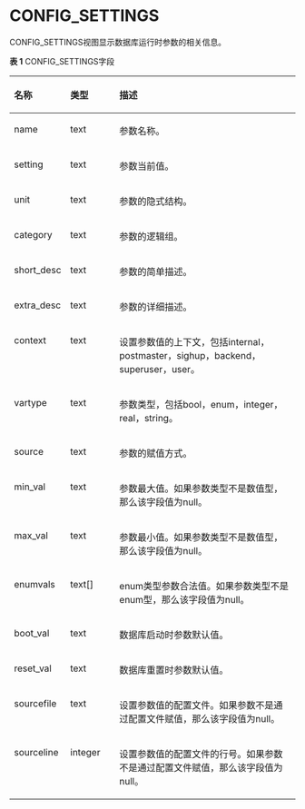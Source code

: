 # CONFIG\_SETTINGS<a name="ZH-CN_TOPIC_0289899836"></a>

CONFIG\_SETTINGS视图显示数据库运行时参数的相关信息。

**表 1**  CONFIG\_SETTINGS字段

<a name="zh-cn_topic_0283136764_zh-cn_topic_0237122732_table88445274552"></a>
<table><thead align="left"><tr id="zh-cn_topic_0283136764_zh-cn_topic_0237122732_row410412817552"><th class="cellrowborder" valign="top" width="17.711771177117715%" id="mcps1.2.4.1.1"><p id="zh-cn_topic_0283136764_zh-cn_topic_0237122732_p14104132813558"><a name="zh-cn_topic_0283136764_zh-cn_topic_0237122732_p14104132813558"></a><a name="zh-cn_topic_0283136764_zh-cn_topic_0237122732_p14104132813558"></a><strong id="zh-cn_topic_0283136764_zh-cn_topic_0237122732_b310472855518"><a name="zh-cn_topic_0283136764_zh-cn_topic_0237122732_b310472855518"></a><a name="zh-cn_topic_0283136764_zh-cn_topic_0237122732_b310472855518"></a>名称</strong></p>
</th>
<th class="cellrowborder" valign="top" width="17.331733173317332%" id="mcps1.2.4.1.2"><p id="zh-cn_topic_0283136764_zh-cn_topic_0237122732_p1510415283559"><a name="zh-cn_topic_0283136764_zh-cn_topic_0237122732_p1510415283559"></a><a name="zh-cn_topic_0283136764_zh-cn_topic_0237122732_p1510415283559"></a><strong id="zh-cn_topic_0283136764_zh-cn_topic_0237122732_b3104128205516"><a name="zh-cn_topic_0283136764_zh-cn_topic_0237122732_b3104128205516"></a><a name="zh-cn_topic_0283136764_zh-cn_topic_0237122732_b3104128205516"></a>类型</strong></p>
</th>
<th class="cellrowborder" valign="top" width="64.95649564956494%" id="mcps1.2.4.1.3"><p id="zh-cn_topic_0283136764_zh-cn_topic_0237122732_p31041328135510"><a name="zh-cn_topic_0283136764_zh-cn_topic_0237122732_p31041328135510"></a><a name="zh-cn_topic_0283136764_zh-cn_topic_0237122732_p31041328135510"></a><strong id="zh-cn_topic_0283136764_zh-cn_topic_0237122732_b510572812554"><a name="zh-cn_topic_0283136764_zh-cn_topic_0237122732_b510572812554"></a><a name="zh-cn_topic_0283136764_zh-cn_topic_0237122732_b510572812554"></a>描述</strong></p>
</th>
</tr>
</thead>
<tbody><tr id="zh-cn_topic_0283136764_zh-cn_topic_0237122732_row51051628125512"><td class="cellrowborder" valign="top" width="17.711771177117715%" headers="mcps1.2.4.1.1 "><p id="zh-cn_topic_0283136764_zh-cn_topic_0237122732_p15105192825518"><a name="zh-cn_topic_0283136764_zh-cn_topic_0237122732_p15105192825518"></a><a name="zh-cn_topic_0283136764_zh-cn_topic_0237122732_p15105192825518"></a>name</p>
</td>
<td class="cellrowborder" valign="top" width="17.331733173317332%" headers="mcps1.2.4.1.2 "><p id="zh-cn_topic_0283136764_zh-cn_topic_0237122732_p1105728145517"><a name="zh-cn_topic_0283136764_zh-cn_topic_0237122732_p1105728145517"></a><a name="zh-cn_topic_0283136764_zh-cn_topic_0237122732_p1105728145517"></a>text</p>
</td>
<td class="cellrowborder" valign="top" width="64.95649564956494%" headers="mcps1.2.4.1.3 "><p id="zh-cn_topic_0283136764_zh-cn_topic_0237122732_p14105228165514"><a name="zh-cn_topic_0283136764_zh-cn_topic_0237122732_p14105228165514"></a><a name="zh-cn_topic_0283136764_zh-cn_topic_0237122732_p14105228165514"></a>参数名称。</p>
</td>
</tr>
<tr id="zh-cn_topic_0283136764_zh-cn_topic_0237122732_row110514286558"><td class="cellrowborder" valign="top" width="17.711771177117715%" headers="mcps1.2.4.1.1 "><p id="zh-cn_topic_0283136764_zh-cn_topic_0237122732_p1510542815555"><a name="zh-cn_topic_0283136764_zh-cn_topic_0237122732_p1510542815555"></a><a name="zh-cn_topic_0283136764_zh-cn_topic_0237122732_p1510542815555"></a>setting</p>
</td>
<td class="cellrowborder" valign="top" width="17.331733173317332%" headers="mcps1.2.4.1.2 "><p id="zh-cn_topic_0283136764_zh-cn_topic_0237122732_p16105102820554"><a name="zh-cn_topic_0283136764_zh-cn_topic_0237122732_p16105102820554"></a><a name="zh-cn_topic_0283136764_zh-cn_topic_0237122732_p16105102820554"></a>text</p>
</td>
<td class="cellrowborder" valign="top" width="64.95649564956494%" headers="mcps1.2.4.1.3 "><p id="zh-cn_topic_0283136764_zh-cn_topic_0237122732_p14106112845513"><a name="zh-cn_topic_0283136764_zh-cn_topic_0237122732_p14106112845513"></a><a name="zh-cn_topic_0283136764_zh-cn_topic_0237122732_p14106112845513"></a>参数当前值。</p>
</td>
</tr>
<tr id="zh-cn_topic_0283136764_zh-cn_topic_0237122732_row161061528155514"><td class="cellrowborder" valign="top" width="17.711771177117715%" headers="mcps1.2.4.1.1 "><p id="zh-cn_topic_0283136764_zh-cn_topic_0237122732_p1310622814557"><a name="zh-cn_topic_0283136764_zh-cn_topic_0237122732_p1310622814557"></a><a name="zh-cn_topic_0283136764_zh-cn_topic_0237122732_p1310622814557"></a>unit</p>
</td>
<td class="cellrowborder" valign="top" width="17.331733173317332%" headers="mcps1.2.4.1.2 "><p id="zh-cn_topic_0283136764_zh-cn_topic_0237122732_p910612818557"><a name="zh-cn_topic_0283136764_zh-cn_topic_0237122732_p910612818557"></a><a name="zh-cn_topic_0283136764_zh-cn_topic_0237122732_p910612818557"></a>text</p>
</td>
<td class="cellrowborder" valign="top" width="64.95649564956494%" headers="mcps1.2.4.1.3 "><p id="zh-cn_topic_0283136764_zh-cn_topic_0237122732_p191062028165511"><a name="zh-cn_topic_0283136764_zh-cn_topic_0237122732_p191062028165511"></a><a name="zh-cn_topic_0283136764_zh-cn_topic_0237122732_p191062028165511"></a>参数的隐式结构。</p>
</td>
</tr>
<tr id="zh-cn_topic_0283136764_zh-cn_topic_0237122732_row510612284552"><td class="cellrowborder" valign="top" width="17.711771177117715%" headers="mcps1.2.4.1.1 "><p id="zh-cn_topic_0283136764_zh-cn_topic_0237122732_p9106192835516"><a name="zh-cn_topic_0283136764_zh-cn_topic_0237122732_p9106192835516"></a><a name="zh-cn_topic_0283136764_zh-cn_topic_0237122732_p9106192835516"></a>category</p>
</td>
<td class="cellrowborder" valign="top" width="17.331733173317332%" headers="mcps1.2.4.1.2 "><p id="zh-cn_topic_0283136764_zh-cn_topic_0237122732_p191061528125515"><a name="zh-cn_topic_0283136764_zh-cn_topic_0237122732_p191061528125515"></a><a name="zh-cn_topic_0283136764_zh-cn_topic_0237122732_p191061528125515"></a>text</p>
</td>
<td class="cellrowborder" valign="top" width="64.95649564956494%" headers="mcps1.2.4.1.3 "><p id="zh-cn_topic_0283136764_zh-cn_topic_0237122732_p17106162865516"><a name="zh-cn_topic_0283136764_zh-cn_topic_0237122732_p17106162865516"></a><a name="zh-cn_topic_0283136764_zh-cn_topic_0237122732_p17106162865516"></a>参数的逻辑组。</p>
</td>
</tr>
<tr id="zh-cn_topic_0283136764_zh-cn_topic_0237122732_row4106202805515"><td class="cellrowborder" valign="top" width="17.711771177117715%" headers="mcps1.2.4.1.1 "><p id="zh-cn_topic_0283136764_zh-cn_topic_0237122732_p1610714285558"><a name="zh-cn_topic_0283136764_zh-cn_topic_0237122732_p1610714285558"></a><a name="zh-cn_topic_0283136764_zh-cn_topic_0237122732_p1610714285558"></a>short_desc</p>
</td>
<td class="cellrowborder" valign="top" width="17.331733173317332%" headers="mcps1.2.4.1.2 "><p id="zh-cn_topic_0283136764_zh-cn_topic_0237122732_p2107162855518"><a name="zh-cn_topic_0283136764_zh-cn_topic_0237122732_p2107162855518"></a><a name="zh-cn_topic_0283136764_zh-cn_topic_0237122732_p2107162855518"></a>text</p>
</td>
<td class="cellrowborder" valign="top" width="64.95649564956494%" headers="mcps1.2.4.1.3 "><p id="zh-cn_topic_0283136764_zh-cn_topic_0237122732_p9107152885511"><a name="zh-cn_topic_0283136764_zh-cn_topic_0237122732_p9107152885511"></a><a name="zh-cn_topic_0283136764_zh-cn_topic_0237122732_p9107152885511"></a>参数的简单描述。</p>
</td>
</tr>
<tr id="zh-cn_topic_0283136764_zh-cn_topic_0237122732_row0107102835519"><td class="cellrowborder" valign="top" width="17.711771177117715%" headers="mcps1.2.4.1.1 "><p id="zh-cn_topic_0283136764_zh-cn_topic_0237122732_p15108142875518"><a name="zh-cn_topic_0283136764_zh-cn_topic_0237122732_p15108142875518"></a><a name="zh-cn_topic_0283136764_zh-cn_topic_0237122732_p15108142875518"></a>extra_desc</p>
</td>
<td class="cellrowborder" valign="top" width="17.331733173317332%" headers="mcps1.2.4.1.2 "><p id="zh-cn_topic_0283136764_zh-cn_topic_0237122732_p110832815551"><a name="zh-cn_topic_0283136764_zh-cn_topic_0237122732_p110832815551"></a><a name="zh-cn_topic_0283136764_zh-cn_topic_0237122732_p110832815551"></a>text</p>
</td>
<td class="cellrowborder" valign="top" width="64.95649564956494%" headers="mcps1.2.4.1.3 "><p id="zh-cn_topic_0283136764_zh-cn_topic_0237122732_p91081628145510"><a name="zh-cn_topic_0283136764_zh-cn_topic_0237122732_p91081628145510"></a><a name="zh-cn_topic_0283136764_zh-cn_topic_0237122732_p91081628145510"></a>参数的详细描述。</p>
</td>
</tr>
<tr id="zh-cn_topic_0283136764_zh-cn_topic_0237122732_row161088282555"><td class="cellrowborder" valign="top" width="17.711771177117715%" headers="mcps1.2.4.1.1 "><p id="zh-cn_topic_0283136764_zh-cn_topic_0237122732_p01091328195510"><a name="zh-cn_topic_0283136764_zh-cn_topic_0237122732_p01091328195510"></a><a name="zh-cn_topic_0283136764_zh-cn_topic_0237122732_p01091328195510"></a>context</p>
</td>
<td class="cellrowborder" valign="top" width="17.331733173317332%" headers="mcps1.2.4.1.2 "><p id="zh-cn_topic_0283136764_zh-cn_topic_0237122732_p21092282556"><a name="zh-cn_topic_0283136764_zh-cn_topic_0237122732_p21092282556"></a><a name="zh-cn_topic_0283136764_zh-cn_topic_0237122732_p21092282556"></a>text</p>
</td>
<td class="cellrowborder" valign="top" width="64.95649564956494%" headers="mcps1.2.4.1.3 "><p id="zh-cn_topic_0283136764_zh-cn_topic_0237122732_p91091328125512"><a name="zh-cn_topic_0283136764_zh-cn_topic_0237122732_p91091328125512"></a><a name="zh-cn_topic_0283136764_zh-cn_topic_0237122732_p91091328125512"></a>设置参数值的上下文，包括internal，postmaster，sighup，backend，superuser，user。</p>
</td>
</tr>
<tr id="zh-cn_topic_0283136764_zh-cn_topic_0237122732_row16109128175517"><td class="cellrowborder" valign="top" width="17.711771177117715%" headers="mcps1.2.4.1.1 "><p id="zh-cn_topic_0283136764_zh-cn_topic_0237122732_p15109132815551"><a name="zh-cn_topic_0283136764_zh-cn_topic_0237122732_p15109132815551"></a><a name="zh-cn_topic_0283136764_zh-cn_topic_0237122732_p15109132815551"></a>vartype</p>
</td>
<td class="cellrowborder" valign="top" width="17.331733173317332%" headers="mcps1.2.4.1.2 "><p id="zh-cn_topic_0283136764_zh-cn_topic_0237122732_p12109142819552"><a name="zh-cn_topic_0283136764_zh-cn_topic_0237122732_p12109142819552"></a><a name="zh-cn_topic_0283136764_zh-cn_topic_0237122732_p12109142819552"></a>text</p>
</td>
<td class="cellrowborder" valign="top" width="64.95649564956494%" headers="mcps1.2.4.1.3 "><p id="zh-cn_topic_0283136764_zh-cn_topic_0237122732_p5109112845517"><a name="zh-cn_topic_0283136764_zh-cn_topic_0237122732_p5109112845517"></a><a name="zh-cn_topic_0283136764_zh-cn_topic_0237122732_p5109112845517"></a>参数类型，包括bool，enum，integer，real，string。</p>
</td>
</tr>
<tr id="zh-cn_topic_0283136764_zh-cn_topic_0237122732_row110962815558"><td class="cellrowborder" valign="top" width="17.711771177117715%" headers="mcps1.2.4.1.1 "><p id="zh-cn_topic_0283136764_zh-cn_topic_0237122732_p191097289556"><a name="zh-cn_topic_0283136764_zh-cn_topic_0237122732_p191097289556"></a><a name="zh-cn_topic_0283136764_zh-cn_topic_0237122732_p191097289556"></a>source</p>
</td>
<td class="cellrowborder" valign="top" width="17.331733173317332%" headers="mcps1.2.4.1.2 "><p id="zh-cn_topic_0283136764_zh-cn_topic_0237122732_p1110122885513"><a name="zh-cn_topic_0283136764_zh-cn_topic_0237122732_p1110122885513"></a><a name="zh-cn_topic_0283136764_zh-cn_topic_0237122732_p1110122885513"></a>text</p>
</td>
<td class="cellrowborder" valign="top" width="64.95649564956494%" headers="mcps1.2.4.1.3 "><p id="zh-cn_topic_0283136764_zh-cn_topic_0237122732_p91101828195512"><a name="zh-cn_topic_0283136764_zh-cn_topic_0237122732_p91101828195512"></a><a name="zh-cn_topic_0283136764_zh-cn_topic_0237122732_p91101828195512"></a>参数的赋值方式。</p>
</td>
</tr>
<tr id="zh-cn_topic_0283136764_zh-cn_topic_0237122732_row3110132815518"><td class="cellrowborder" valign="top" width="17.711771177117715%" headers="mcps1.2.4.1.1 "><p id="zh-cn_topic_0283136764_zh-cn_topic_0237122732_p1311072817556"><a name="zh-cn_topic_0283136764_zh-cn_topic_0237122732_p1311072817556"></a><a name="zh-cn_topic_0283136764_zh-cn_topic_0237122732_p1311072817556"></a>min_val</p>
</td>
<td class="cellrowborder" valign="top" width="17.331733173317332%" headers="mcps1.2.4.1.2 "><p id="zh-cn_topic_0283136764_zh-cn_topic_0237122732_p511052875519"><a name="zh-cn_topic_0283136764_zh-cn_topic_0237122732_p511052875519"></a><a name="zh-cn_topic_0283136764_zh-cn_topic_0237122732_p511052875519"></a>text</p>
</td>
<td class="cellrowborder" valign="top" width="64.95649564956494%" headers="mcps1.2.4.1.3 "><p id="zh-cn_topic_0283136764_zh-cn_topic_0237122732_p161101828125513"><a name="zh-cn_topic_0283136764_zh-cn_topic_0237122732_p161101828125513"></a><a name="zh-cn_topic_0283136764_zh-cn_topic_0237122732_p161101828125513"></a>参数最大值。如果参数类型不是数值型，那么该字段值为null。</p>
</td>
</tr>
<tr id="zh-cn_topic_0283136764_zh-cn_topic_0237122732_row181109286555"><td class="cellrowborder" valign="top" width="17.711771177117715%" headers="mcps1.2.4.1.1 "><p id="zh-cn_topic_0283136764_zh-cn_topic_0237122732_p511032820555"><a name="zh-cn_topic_0283136764_zh-cn_topic_0237122732_p511032820555"></a><a name="zh-cn_topic_0283136764_zh-cn_topic_0237122732_p511032820555"></a>max_val</p>
</td>
<td class="cellrowborder" valign="top" width="17.331733173317332%" headers="mcps1.2.4.1.2 "><p id="zh-cn_topic_0283136764_zh-cn_topic_0237122732_p11117287558"><a name="zh-cn_topic_0283136764_zh-cn_topic_0237122732_p11117287558"></a><a name="zh-cn_topic_0283136764_zh-cn_topic_0237122732_p11117287558"></a>text</p>
</td>
<td class="cellrowborder" valign="top" width="64.95649564956494%" headers="mcps1.2.4.1.3 "><p id="zh-cn_topic_0283136764_zh-cn_topic_0237122732_p411122865519"><a name="zh-cn_topic_0283136764_zh-cn_topic_0237122732_p411122865519"></a><a name="zh-cn_topic_0283136764_zh-cn_topic_0237122732_p411122865519"></a>参数最小值。如果参数类型不是数值型，那么该字段值为null。</p>
</td>
</tr>
<tr id="zh-cn_topic_0283136764_zh-cn_topic_0237122732_row211192835511"><td class="cellrowborder" valign="top" width="17.711771177117715%" headers="mcps1.2.4.1.1 "><p id="zh-cn_topic_0283136764_zh-cn_topic_0237122732_p151113286559"><a name="zh-cn_topic_0283136764_zh-cn_topic_0237122732_p151113286559"></a><a name="zh-cn_topic_0283136764_zh-cn_topic_0237122732_p151113286559"></a>enumvals</p>
</td>
<td class="cellrowborder" valign="top" width="17.331733173317332%" headers="mcps1.2.4.1.2 "><p id="zh-cn_topic_0283136764_zh-cn_topic_0237122732_p17111172895513"><a name="zh-cn_topic_0283136764_zh-cn_topic_0237122732_p17111172895513"></a><a name="zh-cn_topic_0283136764_zh-cn_topic_0237122732_p17111172895513"></a>text[]</p>
</td>
<td class="cellrowborder" valign="top" width="64.95649564956494%" headers="mcps1.2.4.1.3 "><p id="zh-cn_topic_0283136764_zh-cn_topic_0237122732_p01115289558"><a name="zh-cn_topic_0283136764_zh-cn_topic_0237122732_p01115289558"></a><a name="zh-cn_topic_0283136764_zh-cn_topic_0237122732_p01115289558"></a>enum类型参数合法值。如果参数类型不是enum型，那么该字段值为null。</p>
</td>
</tr>
<tr id="zh-cn_topic_0283136764_zh-cn_topic_0237122732_row121111328135512"><td class="cellrowborder" valign="top" width="17.711771177117715%" headers="mcps1.2.4.1.1 "><p id="zh-cn_topic_0283136764_zh-cn_topic_0237122732_p5111192815550"><a name="zh-cn_topic_0283136764_zh-cn_topic_0237122732_p5111192815550"></a><a name="zh-cn_topic_0283136764_zh-cn_topic_0237122732_p5111192815550"></a>boot_val</p>
</td>
<td class="cellrowborder" valign="top" width="17.331733173317332%" headers="mcps1.2.4.1.2 "><p id="zh-cn_topic_0283136764_zh-cn_topic_0237122732_p91111128145515"><a name="zh-cn_topic_0283136764_zh-cn_topic_0237122732_p91111128145515"></a><a name="zh-cn_topic_0283136764_zh-cn_topic_0237122732_p91111128145515"></a>text</p>
</td>
<td class="cellrowborder" valign="top" width="64.95649564956494%" headers="mcps1.2.4.1.3 "><p id="zh-cn_topic_0283136764_zh-cn_topic_0237122732_p4112528125515"><a name="zh-cn_topic_0283136764_zh-cn_topic_0237122732_p4112528125515"></a><a name="zh-cn_topic_0283136764_zh-cn_topic_0237122732_p4112528125515"></a>数据库启动时参数默认值。</p>
</td>
</tr>
<tr id="zh-cn_topic_0283136764_zh-cn_topic_0237122732_row1911211286558"><td class="cellrowborder" valign="top" width="17.711771177117715%" headers="mcps1.2.4.1.1 "><p id="zh-cn_topic_0283136764_zh-cn_topic_0237122732_p17112192815556"><a name="zh-cn_topic_0283136764_zh-cn_topic_0237122732_p17112192815556"></a><a name="zh-cn_topic_0283136764_zh-cn_topic_0237122732_p17112192815556"></a>reset_val</p>
</td>
<td class="cellrowborder" valign="top" width="17.331733173317332%" headers="mcps1.2.4.1.2 "><p id="zh-cn_topic_0283136764_zh-cn_topic_0237122732_p511272815519"><a name="zh-cn_topic_0283136764_zh-cn_topic_0237122732_p511272815519"></a><a name="zh-cn_topic_0283136764_zh-cn_topic_0237122732_p511272815519"></a>text</p>
</td>
<td class="cellrowborder" valign="top" width="64.95649564956494%" headers="mcps1.2.4.1.3 "><p id="zh-cn_topic_0283136764_zh-cn_topic_0237122732_p711272865512"><a name="zh-cn_topic_0283136764_zh-cn_topic_0237122732_p711272865512"></a><a name="zh-cn_topic_0283136764_zh-cn_topic_0237122732_p711272865512"></a>数据库重置时参数默认值。</p>
</td>
</tr>
<tr id="zh-cn_topic_0283136764_zh-cn_topic_0237122732_row151121928115518"><td class="cellrowborder" valign="top" width="17.711771177117715%" headers="mcps1.2.4.1.1 "><p id="zh-cn_topic_0283136764_zh-cn_topic_0237122732_p211212815510"><a name="zh-cn_topic_0283136764_zh-cn_topic_0237122732_p211212815510"></a><a name="zh-cn_topic_0283136764_zh-cn_topic_0237122732_p211212815510"></a>sourcefile</p>
</td>
<td class="cellrowborder" valign="top" width="17.331733173317332%" headers="mcps1.2.4.1.2 "><p id="zh-cn_topic_0283136764_zh-cn_topic_0237122732_p111215286554"><a name="zh-cn_topic_0283136764_zh-cn_topic_0237122732_p111215286554"></a><a name="zh-cn_topic_0283136764_zh-cn_topic_0237122732_p111215286554"></a>text</p>
</td>
<td class="cellrowborder" valign="top" width="64.95649564956494%" headers="mcps1.2.4.1.3 "><p id="zh-cn_topic_0283136764_zh-cn_topic_0237122732_p10112152815558"><a name="zh-cn_topic_0283136764_zh-cn_topic_0237122732_p10112152815558"></a><a name="zh-cn_topic_0283136764_zh-cn_topic_0237122732_p10112152815558"></a>设置参数值的配置文件。如果参数不是通过配置文件赋值，那么该字段值为null。</p>
</td>
</tr>
<tr id="zh-cn_topic_0283136764_zh-cn_topic_0237122732_row191123280553"><td class="cellrowborder" valign="top" width="17.711771177117715%" headers="mcps1.2.4.1.1 "><p id="zh-cn_topic_0283136764_zh-cn_topic_0237122732_p171131128185518"><a name="zh-cn_topic_0283136764_zh-cn_topic_0237122732_p171131128185518"></a><a name="zh-cn_topic_0283136764_zh-cn_topic_0237122732_p171131128185518"></a>sourceline</p>
</td>
<td class="cellrowborder" valign="top" width="17.331733173317332%" headers="mcps1.2.4.1.2 "><p id="zh-cn_topic_0283136764_zh-cn_topic_0237122732_p411392875514"><a name="zh-cn_topic_0283136764_zh-cn_topic_0237122732_p411392875514"></a><a name="zh-cn_topic_0283136764_zh-cn_topic_0237122732_p411392875514"></a>integer</p>
</td>
<td class="cellrowborder" valign="top" width="64.95649564956494%" headers="mcps1.2.4.1.3 "><p id="zh-cn_topic_0283136764_zh-cn_topic_0237122732_p19113122835517"><a name="zh-cn_topic_0283136764_zh-cn_topic_0237122732_p19113122835517"></a><a name="zh-cn_topic_0283136764_zh-cn_topic_0237122732_p19113122835517"></a>设置参数值的配置文件的行号。如果参数不是通过配置文件赋值，那么该字段值为null。</p>
</td>
</tr>
</tbody>
</table>

